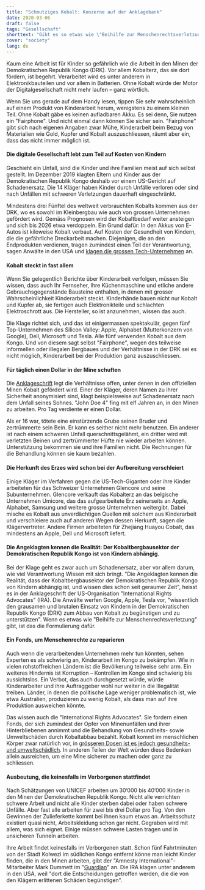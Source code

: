 ```yaml
---
title: "Schmutziges Kobalt: Konzerne auf der Anklagebank"
date: 2020-03-06
draft: false
tags: "Gesellschaft"
shorttext: "Gibt es so etwas wie \"Beihilfe zur Menschenrechtsverletzung\"? Ja, finden US-Anwälte und klagen für kongolesische Kinderarbeiter."
cover: "society"
lang: de
---
```


Kaum eine Arbeit ist für Kinder so gefährlich wie die Arbeit in den Minen der Demokratischen Republik Kongo (DRK). Vor allem Kobalterz, das sie dort fördern, ist begehrt. Verarbeitet wird es unter anderem in Elektronikbauteilen und vor allem in Batterien. Ohne Kobalt würde der Motor der Digitalgesellschaft nicht mehr laufen – ganz wörtlich.

Wenn Sie uns gerade auf dem Handy lesen, tippen Sie sehr wahrscheinlich auf einem Produkt von Kinderarbeit herum, wenigstens zu einem kleinen Teil. Ohne Kobalt gäbe es keinen aufladbaren Akku. Es sei denn, Sie nutzen ein "Fairphone". Und nicht einmal dann können Sie sicher sein. "Fairphone" gibt sich nach eigenen Angaben zwar Mühe, Kinderarbeit beim Bezug von Materialien wie Gold, Kupfer und Kobalt auszuschliessen, räumt aber ein, dass das nicht immer möglich ist.

#### Die digitale Gesellschaft lebt zum Teil auf Kosten von Kindern

Geschieht ein Unfall, sind die Kinder und ihre Familien meist auf sich selbst gestellt. Im Dezember 2019 klagten Eltern und Kinder aus der Demokratischen Republik Kongo deshalb vor einem US-Gericht auf Schadenersatz. Die 14 Kläger haben Kinder durch Unfälle verloren oder sind nach Unfällen mit schweren Verletzungen dauerhaft eingeschränkt.

Mindestens drei Fünftel des weltweit verbrauchten Kobalts kommen aus der DRK, wo es sowohl im Kleinbergbau wie auch von grossen Unternehmen gefördert wird. Gemäss Prognosen wird der Kobaltbedarf weiter ansteigen und sich bis 2026 etwa verdoppeln. Ein Grund dafür: In den Akkus von E-Autos ist kiloweise Kobalt verbaut. Auf Kosten der Gesundheit von Kindern, die die gefährliche Dreckarbeit machen. Diejenigen, die an den Endprodukten verdienen, tragen zumindest einen Teil der Verantwortung, sagen Anwälte in den USA und [klagen die grossen Tech-Unternehmen](https://www.theguardian.com/global-development/2019/dec/16/apple-and-google-named-in-us-lawsuit-over-congolese-child-cobalt-mining-deaths "Apple and Google named in US lawsuit over Congolese child cobalt mining deaths") an.

#### Kobalt steckt in fast allem

Wenn Sie gelegentlich Berichte über Kinderarbeit verfolgen, müssen Sie wissen, dass auch Ihr Fernseher, Ihre Küchenmaschine und etliche andere Gebrauchsgegenstände Bausteine enthalten, in denen mit grosser Wahrscheinlichkeit Kinderarbeit steckt. Kinderhände bauen nicht nur Kobalt und Kupfer ab, sie fertigen auch Elektronikteile und schlachten Elektroschrott aus. Die Hersteller, so ist anzunehmen, wissen das auch.

Die Klage richtet sich, und das ist einigermassen spektakulär, gegen fünf Top-Unternehmen des Silicon Valley: Apple, Alphabet (Mutterkonzern von Google), Dell, Microsoft und Tesla. Alle fünf verwenden Kobalt aus dem Kongo. Und von diesem sagt selbst "Fairphone", wegen des teilweise informellen oder illegalen Bergbaues und der Verhältnisse in der DRK sei es nicht möglich, Kinderarbeit bei der Produktion ganz auszuschliessen.

#### Für täglich einen Dollar in der Mine schuften

Die [Anklageschrift](/static/downloads/Case-1-19-cv-03737.pdf "Case 1:19-cv-03737") legt die Verhältnisse offen, unter denen in den offiziellen Minen Kobalt gefördert wird. Einer der Kläger, deren Namen zu ihrer Sicherheit anonymisiert sind, klagt beispielsweise auf Schadenersatz nach dem Unfall seines Sohnes. "John Doe 4" fing mit elf Jahren an, in den Minen zu arbeiten. Pro Tag verdiente er einen Dollar.

Als er 16 war, tötete eine einstürzende Grube seinen Bruder und zertrümmerte sein Bein. Er kann es seither nicht mehr benutzen. Ein anderer ist nach einem schweren Unfall querschnittsgelähmt, ein dritter wird mit verletzten Beinen und zertrümmerter Hüfte nie wieder arbeiten können. Unterstützung bekommen sie und ihre Familien nicht. Die Rechnungen für die Behandlung können sie kaum bezahlen.

#### Die Herkunft des Erzes wird schon bei der Aufbereitung verschleiert

Einige Kläger im Verfahren gegen die US-Tech-Giganten oder ihre Kinder arbeiteten für das Schweizer Unternehmen Glencore und seine Subunternehmen. Glencore verkauft das Kobalterz an das belgische Unternehmen Umicore, das das aufgearbeitete Erz seinerseits an Apple, Alphabet, Samsung und weitere grosse Unternehmen weitergibt. Dabei mische es Kobalt aus unverdächtigen Quellen mit solchem aus Kinderarbeit und verschleiere auch auf anderen Wegen dessen Herkunft, sagen die Klägervertreter. Andere Firmen arbeiteten für Zhejiang Huayou Cobalt, das mindestens an Apple, Dell und Microsoft liefert.

#### Die Angeklagten kennen die Realität: Der Kobaltbergbausektor der Demokratischen Republik Kongo ist von Kindern abhängig.

Bei der Klage geht es zwar auch um Schadenersatz, aber vor allem darum, wie viel Verantwortung Wissen mit sich bringt. "Die Angeklagten kennen die Realität, dass der Kobaltbergbausektor der Demokratischen Republik Kongo von Kindern abhängig ist, und wissen dies schon seit geraumer Zeit", heisst es in der Anklageschrift der US-Organisation "International Rights Advocates" (IRA). Die Anwälte werfen Google, Apple, Tesla vor, "wissentlich den grausamen und brutalen Einsatz von Kindern in der Demokratischen Republik Kongo (DRK) zum Abbau von Kobalt zu begünstigen und zu unterstützen". Wenn es etwas wie "Beihilfe zur Menschenrechtsverletzung" gibt, ist das die Formulierung dafür.

#### Ein Fonds, um Menschenrechte zu reparieren

Auch wenn die verarbeitenden Unternehmen mehr tun könnten, sehen Experten es als schwierig an, Kinderarbeit im Kongo zu bekämpfen. Wie in vielen rohstoffreichen Ländern ist die Bevölkerung teilweise sehr arm. Ein weiteres Hindernis ist Korruption – Kontrollen im Kongo sind schwierig bis aussichtslos. Ein Verbot, das auch durchgesetzt würde, würde Kinderarbeiter und ihre Auftraggeber wohl nur weiter in die Illegalität treiben. Länder, in denen die politische Lage weniger problematisch ist, wie etwa Australien, produzieren zu wenig Kobalt, als dass man auf ihre Produktion ausweichen könnte.

Das wissen auch die "International Rights Advocates". Sie fordern einen Fonds, der sich zumindest der Opfer von Minenunfällen und ihrer Hinterbliebenen annimmt und die Behandlung von Gesundheits- sowie Umweltschäden durch Kobaltabbau bezahlt. Kobalt kommt im menschlichen Körper zwar natürlich vor, in [grösseren Dosen ist es jedoch gesundheits- und umweltschädlich](https://www.theguardian.com/global-development/2019/dec/18/how-the-race-for-cobalt-risks-turning-it-from-miracle-metal-to-deadly-chemical "How the race for cobalt risks turning it from miracle metal to deadly chemical"). In anderen Teilen der Welt würden diese Bedenken allein ausreichen, um eine Mine sicherer zu machen oder ganz zu schliessen.

#### Ausbeutung, die keinesfalls im Verborgenen stattfindet

Nach Schätzungen von UNICEF arbeiten um 30‘000 bis 40‘000 Kinder in den Minen der Demokratischen Republik Kongo. Nicht alle verrichten schwere Arbeit und nicht alle Kinder sterben dabei oder haben schwere Unfälle. Aber fast alle arbeiten für zwei bis drei Dollar pro Tag. Von den Gewinnen der Zulieferkette kommt bei ihnen kaum etwas an. Arbeitsschutz existiert quasi nicht, Arbeitskleidung schon gar nicht. Gegraben wird mit allem, was sich eignet. Einige müssen schwere Lasten tragen und in unsicheren Tunneln arbeiten.

Ihre Arbeit findet keinesfalls im Verborgenen statt. Schon fünf Fahrtminuten von der Stadt Kolwezi im südlichen Kongo entfernt könne man leicht Kinder finden, die in den Minen arbeiten, gibt der "Amnesty International"-Mitarbeiter Mark Dummett im "[Guardian](https://www.theguardian.com/environment/2020/jan/05/cutting-cobalt-challenge-battery-industry-electric-cars-congo "Cutting battery industry's reliance on cobalt will be an uphill task")" an. Die IRA klagen unter anderem in den USA, weil "dort die Entscheidungen getroffen werden, die die von den Klägern erlittenen Schäden begünstigen".
